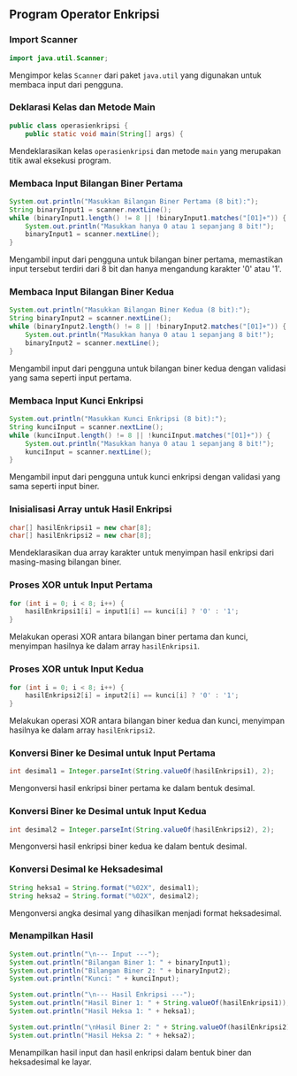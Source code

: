 ## Program Operator Enkripsi

### Import Scanner
```java
import java.util.Scanner;
```
Mengimpor kelas `Scanner` dari paket `java.util` yang digunakan untuk membaca input dari pengguna.

### Deklarasi Kelas dan Metode Main
```java
public class operasienkripsi {
    public static void main(String[] args) {
```
Mendeklarasikan kelas `operasienkripsi` dan metode `main` yang merupakan titik awal eksekusi program.

###  Membaca Input Bilangan Biner Pertama
```java
System.out.println("Masukkan Bilangan Biner Pertama (8 bit):");
String binaryInput1 = scanner.nextLine();
while (binaryInput1.length() != 8 || !binaryInput1.matches("[01]+")) {
    System.out.println("Masukkan hanya 0 atau 1 sepanjang 8 bit!");
    binaryInput1 = scanner.nextLine();
}
```
Mengambil input dari pengguna untuk bilangan biner pertama, memastikan input tersebut terdiri dari 8 bit dan hanya mengandung karakter '0' atau '1'.

### Membaca Input Bilangan Biner Kedua
```java
System.out.println("Masukkan Bilangan Biner Kedua (8 bit):");
String binaryInput2 = scanner.nextLine();
while (binaryInput2.length() != 8 || !binaryInput2.matches("[01]+")) {
    System.out.println("Masukkan hanya 0 atau 1 sepanjang 8 bit!");
    binaryInput2 = scanner.nextLine();
}
```
Mengambil input dari pengguna untuk bilangan biner kedua dengan validasi yang sama seperti input pertama.

### Membaca Input Kunci Enkripsi
```java
System.out.println("Masukkan Kunci Enkripsi (8 bit):");
String kunciInput = scanner.nextLine();
while (kunciInput.length() != 8 || !kunciInput.matches("[01]+")) {
    System.out.println("Masukkan hanya 0 atau 1 sepanjang 8 bit!");
    kunciInput = scanner.nextLine();
}
```
Mengambil input dari pengguna untuk kunci enkripsi dengan validasi yang sama seperti input biner.

### Inisialisasi Array untuk Hasil Enkripsi
```java
char[] hasilEnkripsi1 = new char[8];
char[] hasilEnkripsi2 = new char[8];
```
Mendeklarasikan dua array karakter untuk menyimpan hasil enkripsi dari masing-masing bilangan biner.

### Proses XOR untuk Input Pertama
```java
for (int i = 0; i < 8; i++) {
    hasilEnkripsi1[i] = input1[i] == kunci[i] ? '0' : '1';
}
```
Melakukan operasi XOR antara bilangan biner pertama dan kunci, menyimpan hasilnya ke dalam array `hasilEnkripsi1`.

### Proses XOR untuk Input Kedua
```java
for (int i = 0; i < 8; i++) {
    hasilEnkripsi2[i] = input2[i] == kunci[i] ? '0' : '1';
}
```
Melakukan operasi XOR antara bilangan biner kedua dan kunci, menyimpan hasilnya ke dalam array `hasilEnkripsi2`.

### Konversi Biner ke Desimal untuk Input Pertama
```java
int desimal1 = Integer.parseInt(String.valueOf(hasilEnkripsi1), 2);
```
Mengonversi hasil enkripsi biner pertama ke dalam bentuk desimal.

### Konversi Biner ke Desimal untuk Input Kedua
```java
int desimal2 = Integer.parseInt(String.valueOf(hasilEnkripsi2), 2);
```
Mengonversi hasil enkripsi biner kedua ke dalam bentuk desimal.

### Konversi Desimal ke Heksadesimal
```java
String heksa1 = String.format("%02X", desimal1);
String heksa2 = String.format("%02X", desimal2);
```
Mengonversi angka desimal yang dihasilkan menjadi format heksadesimal.

### Menampilkan Hasil
```java
System.out.println("\n--- Input ---");
System.out.println("Bilangan Biner 1: " + binaryInput1);
System.out.println("Bilangan Biner 2: " + binaryInput2);
System.out.println("Kunci: " + kunciInput);

System.out.println("\n--- Hasil Enkripsi ---");
System.out.println("Hasil Biner 1: " + String.valueOf(hasilEnkripsi1));
System.out.println("Hasil Heksa 1: " + heksa1);

System.out.println("\nHasil Biner 2: " + String.valueOf(hasilEnkripsi2));
System.out.println("Hasil Heksa 2: " + heksa2);
```
Menampilkan hasil input dan hasil enkripsi dalam bentuk biner dan heksadesimal ke layar.